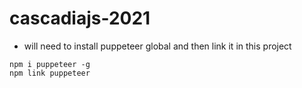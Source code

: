 # cascadiajs-2021

- will need to install puppeteer global and then link it in this project

```
npm i puppeteer -g
npm link puppeteer
```